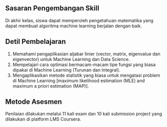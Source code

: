 ## Sasaran Pengembangan Skill
Di akhir kelas, siswa dapat memperoleh pengetahuan matematika yang dapat membuat algoritma machine learning berjalan dengan baik.  
  
## Detil Pembelajaran
1. Memahami pengaplikasian aljabar linier (vector, matrix, eigenvalue dan eigenvector) untuk Machine Learning dan Data Science. 
2. Mempelajari cara optimasi bermacam-macam tipe fungsi yang biasa dipakai di Machine Learning (Turunan dan Integral).
3. Mengaplikasikan metode statistik yang biasa untuk mengatasi problem di Machine Learning [maximum likelihood estimation (MLE) and maximum a priori estimation (MAP)].
  
## Metode Asesmen
Penilaian dilakukan melalui 11 kali exam dan 10 kali submission project yang dilakukan di platform LMS Coursera.


